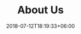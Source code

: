 ---
title: "About Us"
date: 2018-07-12T18:19:33+06:00
heading : "Le yoga Iyengar. Une pratique de l'alignement."
description : "
Sangles, chaises, briques, bancs, couvertures, bâtons …
Les supports introduits par B.K.S. Iyengar pour nous guider vers un asana (posture) exacte ou pratiquer le pranayama (respiration) sont multiples.
Tout comme ses indications laissées en héritage :
l’extension du gros orteil, la direction donnée à la peau du mollet, le relâchement de la langue…
Selon sa discipline, pas une partie de notre corps ne doit échapper à notre conscience."
expertise_title: "Expertise"
expertise_sectors: ["Yoga sur chaise", "Méthode de Gasquet", "Yoga pour les seniors", "Yoga pour les femmes enceintes", "Yoga pour les sportifs"]
---